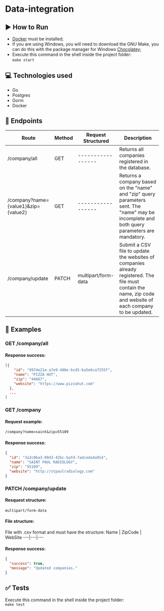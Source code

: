 # Data-integration


## :arrow_forward: How to Run 
* [Docker](https://www.docker.com/) must be installed;
* If you are using Windows, you will need to download the GNU Make, you can do this with the package manager for Windows [Chocolatey](https://chocolatey.org/packages/make);
* Execute this command in the shell inside the project folder:  
`make start`


## :computer: Technologies used
* Go
* Postgres
* Gorm
* Docker


## :link: Endpoints
Route                                | Method | Request Structured | Description
------------------------------------ | ------ | -----------------    | -----
/company/all                         |  GET   | -----------------    | Returns all companies registered in the database.
/company?name={value1}&zip={value2}  |  GET   | -----------------    | Returns a company based on the "name" and "zip" query parameters sent. The "name" may be incomplete and both query parameters are mandatory.
/company/update                      | PATCH  |  multipart/form-data | Submit a CSV file to update the websites of companies already registered. The file must contain the name, zip code and website of each company to be updated.


## :book: Examples
### GET /company/all
#### Response success:
```json
[{
    "id": "9974e21e-a7e9-480e-bcd5-ba5e6ca7255f",
    "name": "PIZZA HUT",
    "zip": "44667",
    "website": "https://www.pizzahut.com"
  }, 
  ...
]  
```

### GET /company
#### Request example:  
`/company?name=saint&zip=55109`
#### Response success:
```json
{
  "id": "3a3c0ba3-09d3-42bc-bafd-7adceda4a914",
  "name": "SAINT PAUL RADIOLOGY",
  "zip": "55109",
  "website": "http://stpaulradiology.com"
} 
```

### PATCH /company/update
#### Resquest structure: 
`multipart/form-data`
#### File structure:
File with .csv format and must have the structure: 
 Name | ZipCode | WebSite
---|---|---
#### Response success:
```json
{
  "success": true,
  "message": "Updated companies."
}
```


## :white_check_mark: Tests
Execute this command in the shell inside the project folder:  
`make test`
